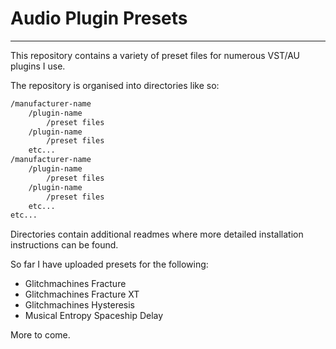 # Audio Plugin Presets

___

This repository contains a variety of preset files for numerous VST/AU plugins I use.

The repository is organised into directories like so:

```sh
/manufacturer-name
    /plugin-name
        /preset files
    /plugin-name
        /preset files
    etc...
/manufacturer-name
    /plugin-name
        /preset files
    /plugin-name
        /preset files
    etc...
etc...
```

Directories contain additional readmes where more detailed installation instructions can be found.

So far I have uploaded presets for the following:

- Glitchmachines Fracture
- Glitchmachines Fracture XT
- Glitchmachines Hysteresis
- Musical Entropy Spaceship Delay

More to come.
